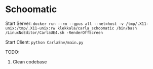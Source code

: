 # Schoomatic
Start Server: `docker run --rm --gpus all --net=host -v /tmp/.X11-unix:/tmp/.X11-unix:rw klekkala/carla_schoomatic /bin/bash /LinuxNoEditor/CarlaUE4.sh -RenderOffScreen`


Start Client: `python CarlaEnv/main.py`


TODO: 
1. Clean codebase
